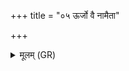 +++
title = "०५ ऊर्जो वै नामैता"

+++
<details><summary>मूलम् (GR)</summary>

ऊर्जो वै नामैता आपो यद् गावस्  
तासां त्वष्टाधिपतिः ।  
यो वा एता ऊर्ज आपो वेद त्वष्टारम् अधिपतिम् ।  
ऊर्जस्वी तेजस्वी भवति  
प्र साहस्रान् पशून् आप्नोत्य्  
अधिपतिर् भवति (…) ॥ +++(see 1e)+++
</details>
